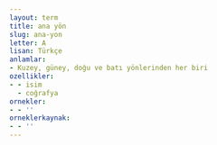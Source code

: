 ```yaml
---
layout: term
title: ana yön
slug: ana-yon
letter: A
lisan: Türkçe
anlamlar:
- Kuzey, güney, doğu ve batı yönlerinden her biri
ozellikler:
- - isim
  - coğrafya
ornekler:
- - ''
orneklerkaynak:
- - ''
---
```

